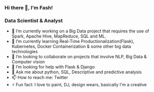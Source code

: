 ### Hi there 👋, I'm Fash!

### Data Scientist & Analyst

- 🔭 I’m currently working on a Big Data project that requires the use of Spark, Apache Hive, MapReduce, SQL and ML.
- 🌱 I’m currently learning Real-Time Productionalization(Flask), Kubernetes, Docker Containerization & some other big data technologies
- 👯 I’m looking to collaborate on projects that involve NLP, Big Data & Computer vision 
- 🤔 I’m looking for help with Flask & Django
- 💬 Ask me about python, SQL, Descriptive and predictive analysis
- 📫 How to reach me: Twitter
- ⚡ Fun fact: I love to paint, DJ, design wears, basically I'm a creative


